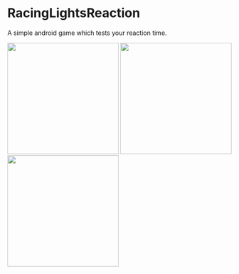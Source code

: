 # RacingLightsReaction
A simple android game which tests your reaction time.

<img src="https://user-images.githubusercontent.com/16624107/35302905-db66f0f4-0098-11e8-82f6-255f887114e5.jpg" width="250" /> <img src="https://user-images.githubusercontent.com/16624107/35302906-db836f22-0098-11e8-9ac8-7356d67ea882.jpg" width="250" /> <img src="https://user-images.githubusercontent.com/16624107/35302907-dba03de6-0098-11e8-8a55-a891a0d71c73.jpg" width="250" />

